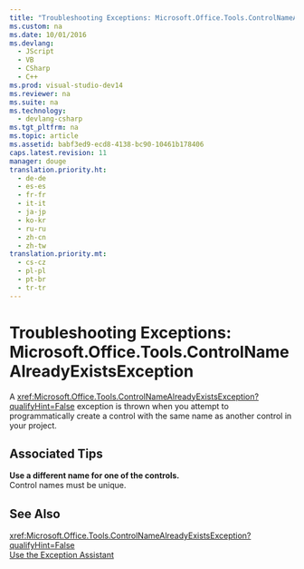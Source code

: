 ```yaml
---
title: "Troubleshooting Exceptions: Microsoft.Office.Tools.ControlNameAlreadyExistsException"
ms.custom: na
ms.date: 10/01/2016
ms.devlang: 
  - JScript
  - VB
  - CSharp
  - C++
ms.prod: visual-studio-dev14
ms.reviewer: na
ms.suite: na
ms.technology: 
  - devlang-csharp
ms.tgt_pltfrm: na
ms.topic: article
ms.assetid: babf3ed9-ecd8-4138-bc90-10461b178406
caps.latest.revision: 11
manager: douge
translation.priority.ht: 
  - de-de
  - es-es
  - fr-fr
  - it-it
  - ja-jp
  - ko-kr
  - ru-ru
  - zh-cn
  - zh-tw
translation.priority.mt: 
  - cs-cz
  - pl-pl
  - pt-br
  - tr-tr
---
```

# Troubleshooting Exceptions: Microsoft.Office.Tools.ControlNameAlreadyExistsException
A <xref:Microsoft.Office.Tools.ControlNameAlreadyExistsException?qualifyHint=False> exception is thrown when you attempt to programmatically create a control with the same name as another control in your project.  
  
## Associated Tips  
 **Use a different name for one of the controls.**  
 Control names must be unique.  
  
## See Also  
 <xref:Microsoft.Office.Tools.ControlNameAlreadyExistsException?qualifyHint=False>   
 [Use the Exception Assistant](../Topic/How%20to:%20Use%20the%20Exception%20Assistant.md)